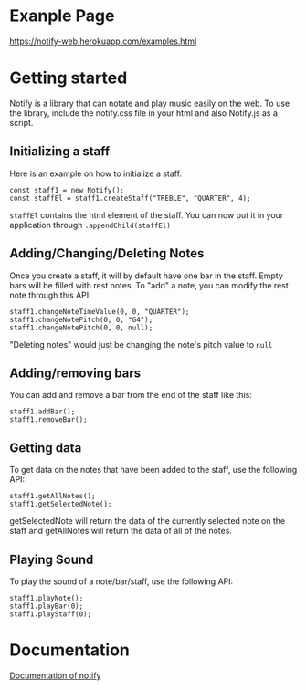 # Exanple Page

https://notify-web.herokuapp.com/examples.html

# Getting started

Notify is a library that can notate and play music easily on the web. To use the library, include the notify.css file in your html and also Notify.js as a script.

## Initializing a staff

Here is an example on how to initialize a staff.

```
const staff1 = new Notify(); 
const staffEl = staff1.createStaff("TREBLE", "QUARTER", 4); 
```
`staffEl` contains the html element of the staff. You can now put it in your application through `.appendChild(staffEl)`

## Adding/Changing/Deleting Notes

Once you create a staff, it will by default have one bar in the staff. Empty bars will be filled with rest notes. To "add" a note, you can modify the rest note through this API:

```
staff1.changeNoteTimeValue(0, 0, "QUARTER"); 
staff1.changeNotePitch(0, 0, "G4"); 
staff1.changeNotePitch(0, 0, null); 
```

"Deleting notes" would just be changing the note's pitch value to `null`

## Adding/removing bars

You can add and remove a bar from the end of the staff like this:

```
staff1.addBar(); 
staff1.removeBar(); 
```

## Getting data

To get data on the notes that have been added to the staff, use the following API:

```
staff1.getAllNotes(); 
staff1.getSelectedNote(); 
```

getSelectedNote will return the data of the currently selected note on the staff and getAllNotes will return the data of all of the notes.

## Playing Sound

To play the sound of a note/bar/staff, use the following API:

```
staff1.playNote(); 
staff1.playBar(0); 
staff1.playStaff(0); 
```

# Documentation

[Documentation of notify](pub/documentation.html)
